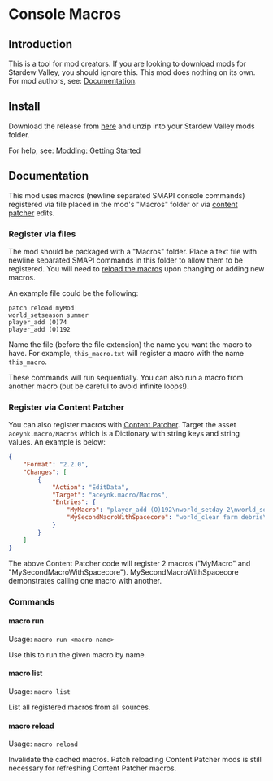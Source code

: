 # Console Macros

## Introduction

This is a tool for mod creators. If you are looking to download mods for Stardew Valley, you should ignore this.
This mod does nothing on its own. For mod authors, see: [Documentation](#Documentation).

## Install

Download the release from [here](https://github.com/aceynk/ConsoleMacros/releases) and unzip into your Stardew Valley
mods folder.

For help, see: [Modding: Getting Started](https://stardewvalleywiki.com/Modding:Player_Guide/Getting_Started)

## Documentation

This mod uses macros (newline separated SMAPI console commands) registered via file placed in the mod's "Macros" folder
or via [content patcher](https://www.nexusmods.com/stardewvalley/mods/1915?tab=files) edits.

### Register via files

The mod should be packaged with a "Macros" folder. Place a text file with newline separated SMAPI commands in this
folder to allow them to be registered. You will need to [reload the macros](#macro-reload) upon changing or adding new
macros.

An example file could be the following:

```
patch reload myMod
world_setseason summer
player_add (O)74
player_add (O)192
```

Name the file (before the file extension) the name you want the macro to have. For example, ``this_macro.txt`` will
register a macro with the name ``this_macro``.

These commands will run sequentially. You can also run a macro from another macro (but be careful to avoid infinite
loops!).

### Register via Content Patcher

You can also register macros with [Content Patcher](https://www.nexusmods.com/stardewvalley/mods/1915?tab=files). Target
the asset ``aceynk.macro/Macros`` which is a Dictionary with string keys and string values. An example is below:

```json
{
    "Format": "2.2.0",
    "Changes": [
        {
            "Action": "EditData",
            "Target": "aceynk.macro/Macros",
            "Entries": {
                "MyMacro": "player_add (O)192\nworld_setday 2\nworld_setseason summer",
                "MySecondMacroWithSpacecore": "world_clear farm debris\nmacro run MyMacro\nplayer_giveexp foraging 100"
            }
        }
    ]
}
```

The above Content Patcher code will register 2 macros ("MyMacro" and "MySecondMacroWithSpacecore").
MySecondMacroWithSpacecore demonstrates calling one macro with another.

### Commands

#### macro run

Usage: ``macro run <macro name>``

Use this to run the given macro by name.

#### macro list

Usage: ``macro list``

List all registered macros from all sources.

#### macro reload

Usage: ``macro reload``

Invalidate the cached macros. Patch reloading Content Patcher mods is still necessary for refreshing Content Patcher macros.
